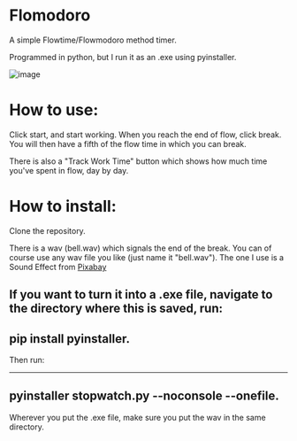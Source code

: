 # Flomodoro
A simple Flowtime/Flowmodoro method timer.

Programmed in python, but I run it as an .exe using pyinstaller.

![image](https://github.com/KishiBayes/timerApp/assets/55947955/a5bd8d3b-76ab-456d-85be-c88b722768b3)

# How to use:
Click start, and start working. When you reach the end of flow, click break. You will then have a fifth of the flow time in which you can break.

There is also a "Track Work Time" button which shows how much time you've spent in flow, day by day.

# How to install:
Clone the repository.

There is a wav (bell.wav) which signals the end of the break. You can of course use any wav file you like (just name it "bell.wav").
The one I use is a Sound Effect from <a href="https://pixabay.com/sound-effects/?utm_source=link-attribution&utm_medium=referral&utm_campaign=music&utm_content=105159">Pixabay</a>

If you want to turn it into a .exe file, navigate to the directory where this is saved, run:
---
pip install pyinstaller.
---

Then run:

---
pyinstaller stopwatch.py --noconsole --onefile.
---

Wherever you put the .exe file, make sure you put the wav in the same directory.
